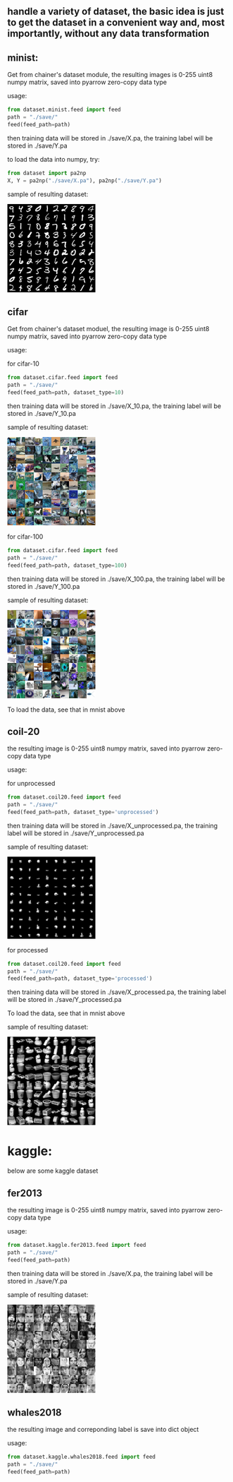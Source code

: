 ## handle a variety of dataset, the basic idea is just to get the dataset in a convenient way and, most importantly, without any data transformation

## minist:
Get from chainer's dataset module, the resulting images is 0-255 uint8 numpy matrix, saved into pyarrow zero-copy data type

usage:
```python
from dataset.minist.feed import feed
path = "./save/"
feed(feed_path=path)
```
then training data will be stored in ./save/X.pa, the training label will be stored in ./save/Y.pa

to load the data into numpy, try:
```python
from dataset import pa2np
X, Y = pa2np("./save/X.pa"), pa2np("./save/Y.pa")
```
sample of resulting dataset:

<img src='./data/mnist.png'  width="200">

## cifar
Get from chainer's dataset moduel, the resulting image is 0-255 uint8 numpy matrix, saved into pyarrow zero-copy data type

usage:

for cifar-10
```python
from dataset.cifar.feed import feed
path = "./save/"
feed(feed_path=path, dataset_type=10)
```
then training data will be stored in ./save/X_10.pa, the training label will be stored in ./save/Y_10.pa

sample of resulting dataset:

<img src='./data/cifar_10.png'  width="200">

for cifar-100
```python
from dataset.cifar.feed import feed
path = "./save/"
feed(feed_path=path, dataset_type=100)
```
then training data will be stored in ./save/X_100.pa, the training label will be stored in ./save/Y_100.pa

sample of resulting dataset:

<img src='./data/cifar_100.png'  width="200">

To load the data, see that in mnist above



## coil-20
the resulting image is 0-255 uint8 numpy matrix, saved into pyarrow zero-copy data type

usage:

for unprocessed
```python
from dataset.coil20.feed import feed
path = "./save/"
feed(feed_path=path, dataset_type='unprocessed')
```
then training data will be stored in ./save/X_unprocessed.pa, the training label will be stored in ./save/Y_unprocessed.pa

sample of resulting dataset:

<img src='./data/coil20-unprocessed.png'  width="200">


for processed
```python
from dataset.coil20.feed import feed
path = "./save/"
feed(feed_path=path, dataset_type='processed')
```
then training data will be stored in ./save/X_processed.pa, the training label will be stored in ./save/Y_processed.pa

To load the data, see that in mnist above

sample of resulting dataset:

<img src='./data/coil20-processed.png'  width="200">

# kaggle:
below are some kaggle dataset
## fer2013
the resulting image is 0-255 uint8 numpy matrix, saved into pyarrow zero-copy data type

usage:

```python
from dataset.kaggle.fer2013.feed import feed
path = "./save/"
feed(feed_path=path)
```
then training data will be stored in ./save/X.pa, the training label will be stored in ./save/Y.pa

sample of resulting dataset:

<img src='./data/fer2013.png'  width="200">


## whales2018
the resulting image and correponding label is save into dict object

usage:

```python
from dataset.kaggle.whales2018.feed import feed
path = "./save/"
feed(feed_path=path)
```
